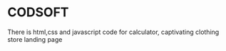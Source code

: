 # CODSOFT
There is html,css and javascript code for calculator, captivating clothing store landing page 

